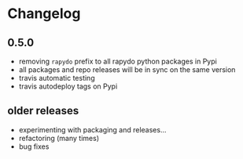 
# Changelog

## 0.5.0

- removing `rapydo` prefix to all rapydo python packages in Pypi
- all packages and repo releases will be in sync on the same version
- travis automatic testing
- travis autodeploy tags on Pypi

## older releases

- experimenting with packaging and releases...
- refactoring (many times)
- bug fixes
